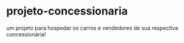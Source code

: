 # projeto-concessionaria
 um projeto para hospedar os carros e vendedores de sua respectiva concessionária!
